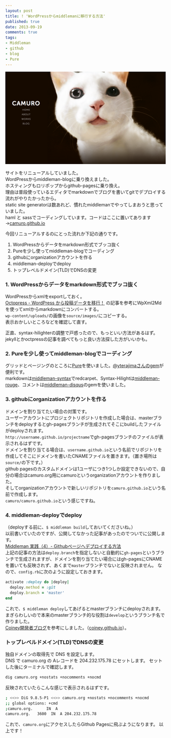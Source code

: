 ```yaml
---
layout: post
title: ! 'WordPressからmiddlemanに移行する方法'
published: true
date: 2013-09-19
comments: true
tags:
- Middleman
- github
- blog
- Pure
---
```


<a href="/images/2013/09/20130919_1202.png"><img src="/images/2013/09/20130919_1202.png"></a>

サイトをリニューアルしていました。  
WordPressからmiddleman-blogに乗り換えました。  
ホスティングもロリポップからgithub-pagesに乗り換え。  
理由は普段使っているエディタでmarkdownでブログを書いてgitでデプロイする流れがやりたかったから。  
static site generatorは数あれど、慣れたmiddlemanでやってしまおうと思っていました。  
haml と sassでコーディングしています。コードはここに置いてあります→[camuro.github.io](https://github.com/camuro/camuro.github.io)

今回リニューアルするのにとった流れか下記の通りです。

1. WordPressからデータをmarkdown形式でブッコ抜く
2. Pureを少し使ってmiddleman-blogでコーディング
3. githubにorganizationアカウントを作る
4. middleman-deployでdeploy
5. トップレベルドメイン(TLD)でDNSの変更

### 1. WordPressからデータをmarkdown形式でブッコ抜く

WordPressからxmlをexportしておく。  
[Octopress - WordPress から投稿データを移行！](http://www.mk-mode.com/octopress/2012/12/20/octopress-migration-from-wordpress/) の記事を参考にWpXml2Mdを使ってxmlからmarkdownにコンバートする。  
``wp-content/uploads/``の画像を``source/images/``にコピーする。  
表示おかしいところなどを確認して直す。  

正直、syntax-hilighterの調整で戸惑ったので、もっといい方法があるはず。  
jekyllとかoctpressの記事を調べてもっと良い方法探した方がいいかも。

### 2. Pureを少し使ってmiddleman-blogでコーディング

グリッドとページングのところに[Pure](http://purecss.io/)を使いました。[@yterajimaさんのgem](https://github.com/yterajima/middleman-pure)が便利です。  
markdownは[middleman-syntax](https://github.com/middleman/middleman-syntax)でredcarpet、Syntax-Hilightは[middleman-rouge](https://github.com/Linuus/middleman-rouge)、コメントは[middleman-disqus](https://github.com/simonrice/middleman-disqus)のgemを使いました。

### 3. githubにorganizationアカウントを作る

ドメインを割り当てたい場合の対策です。  
ユーザーアカウントにプロジェクトリポジトリを作成した場合は、masterブランチをdeployするとgh-pagesブランチが生成されてそこにbuildしたファイルがdeployされます。  
``http://username.github.io/projectname``でgh-pagesブランチのファイルが表示されるはずです。  
ドメインを割り当てる場合は、``username.github.io``という名前でリポジトリを作成してそこにドメインを書いたCNAMEファイルを置きます。（置き場所は``source/``の下です。）  
github pagesのカスタムドメインは1ユーザにつき1つしか設定できないので、自分の場合はcamuro.org用にcamuroというorganizationアカウントを作りました。  
そしてorganizationアカウントで新しいリポジトリを``camuro.github.io``という名前で作成します。  
``camuro/camuro.github.io``という感じですね。

### 4. middleman-deployでdeploy
（deployする前に、``$ middleman build``しておいてくださいね。）  
以前書いていたのですが、公開してなかった記事があったのでついでに公開します。  
[Middleman 実践（4）- Githubページへデプロイする方法](http://camuro.org/blog/2013/04/20021938.html)  
上記の記事の方法は``deploy.branch``を指定しないと自動的に``gh-pages``というブランチで生成されますが、ドメインを割り当てたい場合にはgh-pagesにCNAMEを置いても反映されず、あくまで``master``ブランチでないと反映されません。
なので、``config.rb``に次のように設定しておきます。

```ruby
activate :deploy do |deploy|
  deploy.method = :git
  deploy.branch = 'master'
end
```

これで、``$ middleman deploy``してあげるとmasterブランチにdeployされます。  
まぎらわしいので本来のmasterブランチ的な役割は``develop``というブランチ名で作りました。  
[Coiney開発者ブログ](http://blog.coiney.com/)を参考にしました。（[coiney.github.io](https://github.com/Coiney/coiney.github.io)）。

### トップレベルドメイン(TLD)でDNSの変更

独自ドメインの取得先で DNS を設定します。  
DNS で camuro.org の Aレコードを 204.232.175.78 にセットします。
セットした後にターミナルで確認します。

```sh
dig camuro.org +nostats +nocomments +nocmd
```

反映されていたらこんな感じで表示されるはずです。

```sh
; <<>> DiG 9.8.5-P1 <<>> camuro.org +nostats +nocomments +nocmd
;; global options: +cmd
;camuro.org.      IN  A
camuro.org.   3600  IN  A 204.232.175.78
```
これで、``camuro.org``にアクセスしたらGithub Pagesに飛ぶようになります。
以上です！
